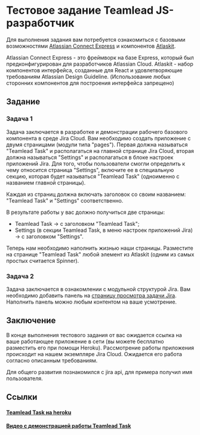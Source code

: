 # Тестовое задание Teamlead JS-разработчик

Для выполнения задания вам потребуется ознакомиться с базовыми возможностями [Atlassian Connect Express](https://bitbucket.org/atlassian/atlassian-connect-express) и компонентов [Atlaskit](https://atlaskit.atlassian.com/packages). 

Atlassian Connect Express - это фреймворк на базе Express, который был предконфигурирован для разработчиков Atlassian Cloud.
Atlaskit - набор компонентов интерфейса, созданные для React и удовлетворяющие требованиям Atlassian Design Guideline. 
(Использование любых сторонних компонентов для построения интерфейса запрещено)

## Задание

### Задача 1

Задача заключается в разработке и демонстрации рабочего базового компонента в среде Jira Cloud. Вам необходимо создать приложение с двумя страницами (модули типа "pages"). Первая должна называться "Teamlead Task" и располагаться на главной странице Jira Cloud, вторая должна называться "Settings" и располагаться в блоке настроек приложений Jira. Для того, чтобы пользователи смогли определить к чему относится страница "Settings", включите ее в специальную секцию, которая будет называться "Teamlead Task" (одноименно с названием главной страницы).

Каждая из страниц должна включать заголовок со своим названием: "Teamlead Task" и "Settings" соответственно.

В результате работы у вас должно получиться две страницы:
- Teamlead Task -> с заголовком "Teamlead Task";
- Settings (в секции Teamlead Task, в меню настроек приложений Jira) -> с заголовком "Settings".

Теперь нам необходимо наполнить жизнью наши страницы. Разместите на странице "Teamlead Task" любой элемент из Atlaskit (одним из самых простых считается Spinner).

### Задача 2

Задача заключается в ознакомлении с модульной структурой Jira.
Вам необходимо добавить панель на [страницу просмотра задачи Jira](https://developer.atlassian.com/cloud/jira/platform/modules/web-panel/).
Наполнить панель можно любым контентом на ваше усмотрение.


## Заключение

В конце выполнения тестового задания от вас ожидается ссылка на ваше работающее приложение в сети (вы можете бесплатно разместить его при помощи Heroku). Рассмотрение работы приложения происходит на нашем экземпляре Jira Cloud. Ожидается его работа согласно описанным требованиям.

Для общего развития познакомился с jira api, для примера получил имя пользователя.

## Ссылки
#### [Teamlead Task на heroku](https://tlt-h-wishhdd.herokuapp.com)
#### [Видео с демонстрацией работы Teamlead Task](https://youtu.be/YHcJwnn0-CI)
